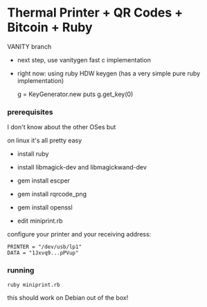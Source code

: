 # Thermal Printer + QR Codes + Bitcoin + Ruby

VANITY branch

- next step, use vanitygen fast c implementation

- right now: using ruby HDW keygen (has a very simple pure ruby implementation)

  g = KeyGenerator.new
  puts g.get_key(0)




### prerequisites

I don't know about the other OSes but

on linux it's all pretty easy

- install ruby

- install libmagick-dev and libmagickwand-dev

- gem install escper

- gem install rqrcode_png

- gem install openssl

- edit miniprint.rb

configure your printer and your receiving address:

    PRINTER = "/dev/usb/lp1"
    DATA = "1Jxvq9...pPVup"


### running


    ruby miniprint.rb


this should work on Debian out of the box!

